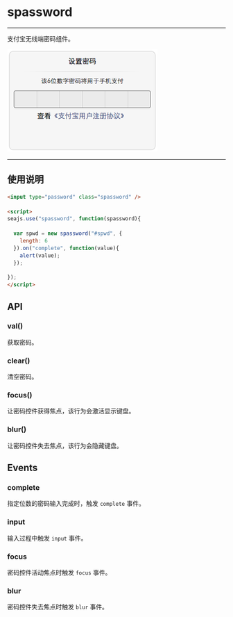 # spassword

---

支付宝无线端密码组件。

![snipshot](snipshot.png)

---

## 使用说明

```html
<input type="password" class="spassword" />

<script>
seajs.use("spassword", function(spassword){

  var spwd = new spassword("#spwd", {
    length: 6
  }).on("complete", function(value){
    alert(value);
  });

});
</script>
```

## API

### val()

获取密码。

### clear()

清空密码。

### focus()

让密码控件获得焦点，该行为会激活显示键盘。

### blur()

让密码控件失去焦点，该行为会隐藏键盘。

## Events

### complete

指定位数的密码输入完成时，触发 `complete` 事件。

### input

输入过程中触发 `input` 事件。

### focus

密码控件活动焦点时触发 `focus` 事件。

### blur

密码控件失去焦点时触发 `blur` 事件。
